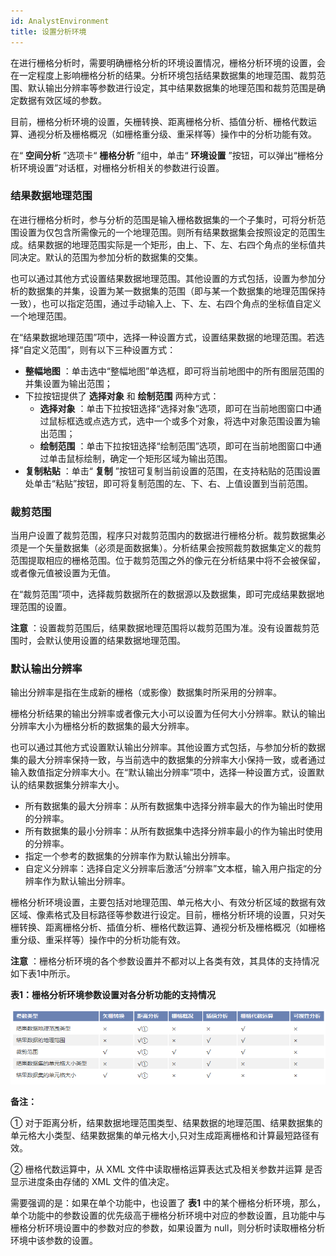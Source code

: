 ```yaml
---
id: AnalystEnvironment
title: 设置分析环境
---
```

在进行栅格分析时，需要明确栅格分析的环境设置情况，栅格分析环境的设置，会在一定程度上影响栅格分析的结果。分析环境包括结果数据集的地理范围、裁剪范围、默认输出分辨率等参数进行设定，其中结果数据集的地理范围和裁剪范围是确定数据有效区域的参数。

目前，栅格分析环境的设置，矢栅转换、距离栅格分析、插值分析、栅格代数运算、通视分析及栅格概况（如栅格重分级、重采样等）操作中的分析功能有效。

在“ **空间分析** ”选项卡“ **栅格分析** ”组中，单击“ **环境设置**
”按钮，可以弹出“栅格分析环境设置”对话框，对栅格分析相关的参数进行设置。

### 结果数据地理范围

在进行栅格分析时，参与分析的范围是输入栅格数据集的一个子集时，可将分析范围设置为仅包含所需像元的一个地理范围。则所有结果数据集会按照设定的范围生成。结果数据的地理范围实际是一个矩形，由上、下、左、右四个角点的坐标值共同决定。默认的范围为参加分析的数据集的交集。

也可以通过其他方式设置结果数据地理范围。其他设置的方式包括，设置为参加分析的数据集的并集，设置为某一数据集的范围（即与某一个数据集的地理范围保持一致），也可以指定范围，通过手动输入上、下、左、右四个角点的坐标值自定义一个地理范围。

在“结果数据地理范围”项中，选择一种设置方式，设置结果数据的地理范围。若选择“自定义范围”，则有以下三种设置方式：

 * **整幅地图** ：单击选中“整幅地图”单选框，即可将当前地图中的所有图层范围的并集设置为输出范围；
 * 下拉按钮提供了 **选择对象** 和 **绘制范围** 两种方式： 
    * **选择对象** ：单击下拉按钮选择“选择对象”选项，即可在当前地图窗口中通过鼠标框选或点选方式，选中一个或多个对象，将选中对象范围设置为输出范围；
    * **绘制范围** ：单击下拉按钮选择“绘制范围”选项，即可在当前地图窗口中通过单击鼠标绘制，确定一个矩形区域为输出范围。
 * **复制粘贴** ：单击“ **复制** ”按钮可复制当前设置的范围，在支持粘贴的范围设置处单击“粘贴”按钮，即可将复制范围的左、下、右、上值设置到当前范围。

### 裁剪范围

当用户设置了裁剪范围，程序只对裁剪范围内的数据进行栅格分析。裁剪数据集必须是一个矢量数据集（必须是面数据集）。分析结果会按照裁剪数据集定义的裁剪范围提取相应的栅格范围。位于裁剪范围之外的像元在分析结果中将不会被保留，或者像元值被设置为无值。

在“裁剪范围”项中，选择裁剪数据所在的数据源以及数据集，即可完成结果数据地理范围的设置。

**注意** ：设置裁剪范围后，结果数据地理范围将以裁剪范围为准。没有设置裁剪范围时，会默认使用设置的结果数据地理范围。

### 默认输出分辨率

输出分辨率是指在生成新的栅格（或影像）数据集时所采用的分辨率。

栅格分析结果的输出分辨率或者像元大小可以设置为任何大小分辨率。默认的输出分辨率大小为栅格分析的数据集的最大分辨率。

也可以通过其他方式设置默认输出分辨率。其他设置方式包括，与参加分析的数据集的最大分辨率保持一致，与当前选中的数据集的分辨率大小保持一致，或者通过输入数值指定分辨率大小。在“默认输出分辨率”项中，选择一种设置方式，设置默认的结果数据集分辨率大小。

  * 所有数据集的最大分辨率：从所有数据集中选择分辨率最大的作为输出时使用的分辨率。
  * 所有数据集的最小分辨率：从所有数据集中选择分辨率最小的作为输出时使用的分辨率。
  * 指定一个参考的数据集的分辨率作为默认输出分辨率。
  * 自定义分辨率：选择自定义分辨率后激活“分辨率”文本框，输入用户指定的分辨率作为默认输出分辨率。

栅格分析环境设置，主要包括对地理范围、单元格大小、有效分析区域的数据有效区域、像素格式及目标路径等参数进行设定。目前，栅格分析环境的设置，只对矢栅转换、距离栅格分析、插值分析、栅格代数运算、通视分析及栅格概况（如栅格重分级、重采样等）操作中的分析功能有效。

**注意** ：栅格分析环境的各个参数设置并不都对以上各类有效，其具体的支持情况如下表1中所示。

**表1：栅格分析环境参数设置对各分析功能的支持情况**    

![](img/table.png)  
  
**备注：**

① 对于距离分析，结果数据地理范围类型、结果数据的地理范围、结果数据集的单元格大小类型、结果数据集的单元格大小,只对生成距离栅格和计算最短路径有效。

② 栅格代数运算中，从 XML 文件中读取栅格运算表达式及相关参数并运算 是否显示进度条由存储的 XML 文件的值决定。

需要强调的是：如果在单个功能中，也设置了 **表1**
中的某个栅格分析环境，那么，单个功能中的参数设置的优先级高于栅格分析环境中对应的参数设置，且功能中与栅格分析环境设置中的参数对应的参数，如果设置为
null，则分析时读取栅格分析环境中该参数的设置。
